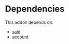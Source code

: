 # Dependencies

This addon depends on:

- [sale](../../../../../oca-ocb-sale/odoo-bringout-oca-ocb-sale)
- [account](../../../../../oca-ocb-accounting/odoo-bringout-oca-ocb-account)
